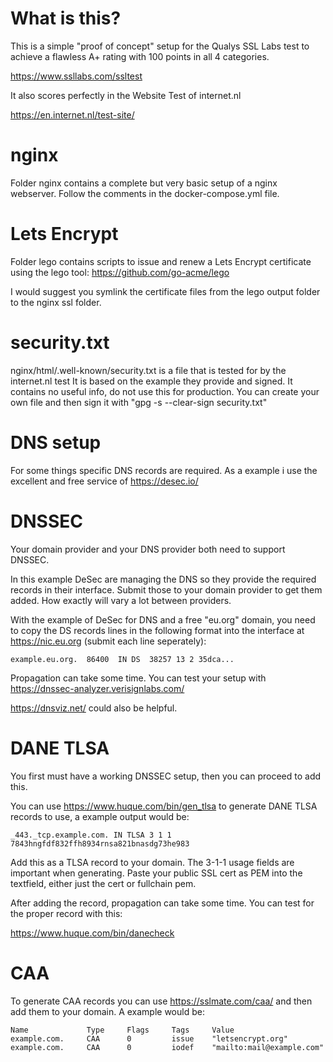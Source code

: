 # What is this?

This is a simple "proof of concept" setup for the Qualys SSL Labs test
to achieve a flawless A+ rating with 100 points in all 4 categories.

https://www.ssllabs.com/ssltest

It also scores perfectly in the Website Test of internet.nl

https://en.internet.nl/test-site/

# nginx

Folder nginx contains a complete but very basic setup of a nginx webserver.
Follow the comments in the docker-compose.yml file.


# Lets Encrypt

Folder lego contains scripts to issue and renew a Lets Encrypt certificate using the lego tool:
https://github.com/go-acme/lego

I would suggest you symlink the certificate files from the lego output folder to the nginx ssl folder.


# security.txt

nginx/html/.well-known/security.txt is a file that is tested for by the internet.nl test
It is based on the example they provide and signed. It contains no useful info, do not use this for production.
You can create your own file and then sign it with "gpg -s --clear-sign security.txt"

# DNS setup

For some things specific DNS records are required. As a example i use the excellent and free service of https://desec.io/


# DNSSEC

Your domain provider and your DNS provider both need to support DNSSEC.

In this example DeSec are managing the DNS so they provide the required records in their interface.
Submit those to your domain provider to get them added. How exactly will vary a lot between providers.

With the example of DeSec for DNS and a free "eu.org" domain, you need to copy the DS records lines in
the following format into the interface at https://nic.eu.org (submit each line seperately):

`example.eu.org.  86400  IN DS  38257 13 2 35dca...`

Propagation can take some time. You can test your setup with https://dnssec-analyzer.verisignlabs.com/

https://dnsviz.net/ could also be helpful.

# DANE TLSA

You first must have a working DNSSEC setup, then you can proceed to add this.

You can use https://www.huque.com/bin/gen_tlsa to generate DANE TLSA records to use, a example output would be:

`_443._tcp.example.com. IN TLSA 3 1 1 7843hngfdf832ffh8934rnsa821bnasdg73he983`

Add this as a TLSA record to your domain. The 3-1-1 usage fields are important when generating.
Paste your public SSL cert as PEM into the textfield, either just the cert or fullchain pem.

After adding the record, propagation can take some time. You can test for the proper record with this:

https://www.huque.com/bin/danecheck

# CAA

To generate CAA records you can use https://sslmate.com/caa/ and then add them to your domain.
A example would be:

```
Name 	         Type     Flags     Tags     Value
example.com.	 CAA	  0         issue    "letsencrypt.org"
example.com.     CAA      0         iodef    "mailto:mail@example.com"
```
